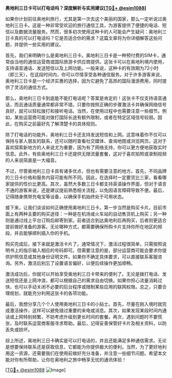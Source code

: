 **奥地利三日卡可以打电话吗？深度解析与实用建议[[TG💪+ @esim1088](https://t.me/s/esim1088)]**

如果你计划前往奥地利旅行，尤其是第一次去这个美丽的国家，那么一定听说过奥地利三日卡。这是一种非常受欢迎的旅行通信工具，为游客提供了便捷的电话、短信以及数据流量服务。然而，很多初次使用这种卡的人可能会产生疑问：奥地利三日卡真的可以打电话吗？它是否适合你的需求？这篇文章将为你详细解答这些问题，并提供一些实用的建议。

首先，我们来明确什么是奥地利三日卡。奥地利三日卡是一种预付费的SIM卡，通常由当地的通信运营商或国际旅游卡供应商提供。这张卡可以在奥地利境内使用，支持语音通话、发送短信以及上网功能。一般来说，这种卡的有效期为72小时（即三天），在这段时间内，你可以尽情享受各种通信服务。对于许多游客来说，奥地利三日卡是一个经济实惠的选择，因为它避免了高昂的国际漫游费用，同时提供了灵活的通信方式。

那么，奥地利三日卡到底能不能打电话呢？答案是肯定的！这张卡不仅支持语音通话，而且通话质量通常都非常不错。只要你按照正确的步骤激活卡并确保网络信号良好，就可以轻松拨打和接听电话。当然，在使用过程中也需要注意一些细节。例如，某些运营商可能对拨打国际长途有额外限制，或者在特定区域信号较弱。因此，在购买之前最好先了解清楚卡的具体规则。

除了打电话的功能外，奥地利三日卡还支持发送短信和上网。这意味着你不仅可以保持与家人朋友的联系，还可以随时查看社交媒体、查询地图或浏览网页。这对于喜欢探索新地方的人来说尤为重要，因为有了网络支持，你可以更方便地获取实时信息。此外，有些奥地利三日卡还提供无限流量套餐，这对于喜欢拍照或录制视频的人来说简直是一大福音。

不过，尽管奥地利三日卡具有诸多优点，但也有需要注意的地方。首先，不同品牌的三日卡价格和服务内容可能有所不同。因此，在选择时一定要货比三家，看看哪家提供的性价比更高。其次，虽然大多数三日卡都支持英语操作界面，但对于语言不通的游客来说，还是建议提前熟悉相关流程，以免因语言障碍导致不便。最后，记得随身携带充电宝等设备，以确保手机始终处于可用状态。

接下来，让我们谈谈如何正确使用奥地利三日卡。第一步当然是购买卡片。目前市面上有两种主要的购买途径：一种是在机场或火车站的自动售货机上购买；另一种则是通过线上平台订购后邮寄到家。前者适合到达奥地利后再购买，后者则更适合提前做好准备的游客。无论哪种方式，都需要确保所购卡片支持你所在地区的频段，并且能够顺利插入你的手机。

购买完成后，接下来就是激活卡片了。通常情况下，激活过程很简单，只需按照说明书上的指示输入相应的号码即可。但需要注意的是，部分运营商可能会要求你提供护照信息或其他身份证明文件。如果你不确定具体要求，可以直接联系客服咨询。另外，激活后别忘了设置语言偏好，以便后续操作更加顺畅。

激活成功后，你就可以开始享受奥地利三日卡带来的便利了。无论是拨打电话、发送短信还是上网冲浪，都可以根据自己的需求自由切换。如果你担心流量消耗过快，也可以手动关闭不必要的后台程序或限制某些应用的联网权限。总之，只要合理规划，就能充分利用这张卡的各项功能。

最后，我想分享几个个人使用奥地利三日卡的小贴士。首先，尽量在刚入境时就完成激活操作，这样可以避免错过重要的来电或消息。其次，如果发现某段时间内通话或上网特别频繁，不妨考虑升级到更长时间的套餐。再次，遇到问题时不要慌张，及时联系运营商客服寻求帮助。最后，记得妥善保管好卡片及相关资料，以防丢失或损坏。

综上所述，奥地利三日卡确实是可以打电话的，并且还能满足多种通信需求。无论是想要保持联系还是获取信息，它都能为你提供极大的便利。当然，为了更好地利用这一资源，还需要我们在使用前做好充分准备，并注意一些细节问题。希望本文能对你有所帮助，让你在奥地利之旅中畅享无忧的通讯体验！

[[TG💪+ @esim1088](https://t.me/s/esim1088) ![Image](https://i.postimg.cc/4NQfJmqS/Snipaste-2025-05-13-00-14-12.png)]